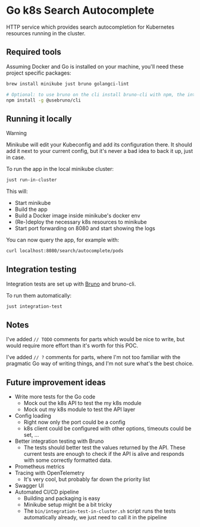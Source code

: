 # Go k8s Search Autocomplete

HTTP service which provides search autocompletion for Kubernetes resources running in the cluster.

## Required tools

Assuming Docker and Go is installed on your machine, you'll need these project specific packages:

```sh
brew install minikube just bruno golangci-lint

# Optional: to use bruno on the cli install bruno-cli with npm, the intergation test script uses this
npm install -g @usebruno/cli
```

## Running it locally

> [!WARNING]  
> Minikube will edit your Kubeconfig and add its configuration there. It should add it next to your current config, but it's never a bad idea to back it up, just in case.

To run the app in the local minikube cluster:

```sh
just run-in-cluster
```

This will:
- Start minikube
- Build the app
- Build a Docker image inside minikube's docker env
- (Re-)deploy the necessary k8s resources to minikube
- Start port forwarding on 8080 and start showing the logs

You can now query the app, for example with:

```sh
curl localhost:8080/search/autocomplete/pods
```

## Integration testing

Integration tests are set up with [Bruno](https://docs.usebruno.com/introduction/what-is-bruno) and bruno-cli.

To run them automatically:

```sh
just integration-test
```

## Notes

I've added `// TODO` comments for parts which would be nice to write, but would require more effort than it's worth for this POC.

I've added `// ?` comments for parts, where I'm not too familiar with the pragmatic Go way of writing things, and I'm not sure what's the best choice.

## Future improvement ideas

- Write more tests for the Go code
  - Mock out the k8s API to test the my k8s module
  - Mock out my k8s module to test the API layer
- Config loading
  - Right now only the port could be a config
  - k8s client could be configured with other options, timeouts could be set, ... 
- Better integration testing with Bruno
  - The tests should better test the values returned by the API. These current tests are enough to check if the API is alive and responds with some correctly formatted data.
- Prometheus metrics
- Tracing with OpenTelemetry
  - It's very cool, but probably far down the priority list
- Swagger UI
- Automated CI/CD pipeline
  - Building and packaging is easy
  - Minikube setup might be a bit tricky
  - The `bin/integration-test-in-cluster.sh` script runs the tests automatically already, we just need to call it in the pipeline
